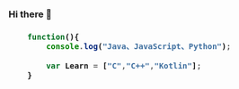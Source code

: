 ### Hi there 👋

<h3>

```javascript
    function(){
        console.log("Java、JavaScript、Python");
        
        var Learn = ["C","C++","Kotlin"];
    }

```
<h3>

